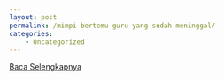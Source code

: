 ```yaml
---
layout: post
permalink: /mimpi-bertemu-guru-yang-sudah-meninggal/
categories:
    - Uncategorized
---
```


[Baca Selengkapnya](/01)